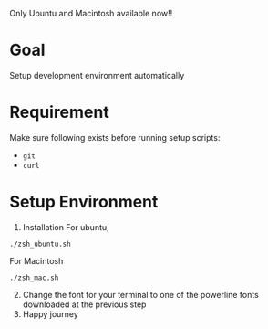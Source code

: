 Only Ubuntu and Macintosh available now!!
# Goal
Setup development environment automatically

# Requirement
Make sure following exists before running setup scripts:
* ``git``
* ``curl``

# Setup Environment
1. Installation
For ubuntu,
```
./zsh_ubuntu.sh
```
For Macintosh
```
./zsh_mac.sh
```

2. Change the font for your terminal to one of the powerline fonts downloaded at the previous step
3. Happy journey
